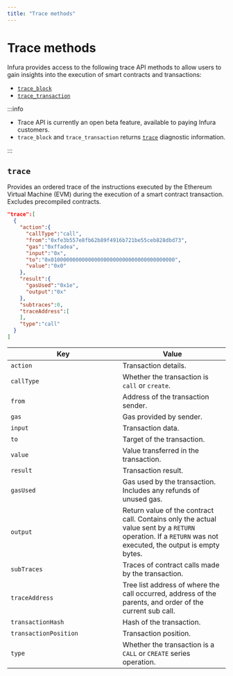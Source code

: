 ```yaml
---
title: "Trace methods"
---
```


# Trace methods

Infura provides access to the following trace API methods to allow users to gain insights into the execution of smart contracts and transactions:

- [`trace_block`](trace_block.mdx)
- [`trace_transaction`](trace_transaction.mdx)

:::info

- Trace API is currently an open beta feature, available to paying Infura customers.
- `trace_block` and `trace_transaction` returns [`trace`](#trace) diagnostic information.

:::

## `trace`

Provides an ordered trace of the instructions executed by the Ethereum Virtual Machine (EVM) during the execution of a
smart contract transaction. Excludes precompiled contracts.

```json title="Trace example"
"trace":[
  {
    "action":{
      "callType":"call",
      "from":"0xfe3b557e8fb62b89f4916b721be55ceb828dbd73",
      "gas":"0xffadea",
      "input":"0x",
      "to":"0x0100000000000000000000000000000000000000",
      "value":"0x0"
    },
    "result":{
      "gasUsed":"0x1e",
      "output":"0x"
    },
    "subtraces":0,
    "traceAddress":[
    ],
    "type":"call"
  }
]
```

<table><thead><tr><th width="242">Key</th><th>Value</th></tr></thead><tbody><tr><td><code>action</code> </td><td>Transaction details.</td></tr><tr><td><code>callType</code></td><td> Whether the transaction is <code>call</code> or <code>create</code>.</td></tr><tr><td><code>from</code></td><td>Address of the transaction sender.</td></tr><tr><td><code>gas</code></td><td>Gas provided by sender.</td></tr><tr><td><code>input</code></td><td>Transaction data.</td></tr><tr><td><code>to</code></td><td>Target of the transaction.</td></tr><tr><td><code>value</code></td><td>Value transferred in the transaction.</td></tr><tr><td><code>result</code></td><td>Transaction result.</td></tr><tr><td><code>gasUsed</code></td><td>Gas used by the transaction. Includes any refunds of unused gas.</td></tr><tr><td><code>output</code></td><td>Return value of the contract call. Contains only the actual value sent by a <code>RETURN</code> operation. If a <code>RETURN</code> was not executed, the output is empty bytes.</td></tr><tr><td><code>subTraces</code></td><td>Traces of contract calls made by the transaction.</td></tr><tr><td><code>traceAddress</code></td><td>Tree list address of where the call occurred, address of the parents, and order of the current sub call.</td></tr><tr><td><code>transactionHash</code></td><td>Hash of the transaction.</td></tr><tr><td><code>transactionPosition</code></td><td>Transaction position.</td></tr><tr><td><code>type</code></td><td>Whether the transaction is a <code>CALL</code> or <code>CREATE</code> series operation.</td></tr></tbody></table>
